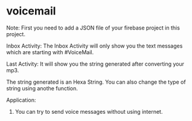 # voicemail

Note: First you need to add a JSON file of your firebase project in this project.

Inbox Activity: The Inbox Activity will only show you the text messages which are starting with #VoiceMail.

Last Activity: It will show you the string generated after converting your mp3.

The string generated is an Hexa String. You can also change the type of string using anothe function.

Application:
1. You can try to send voice messages without using internet.

